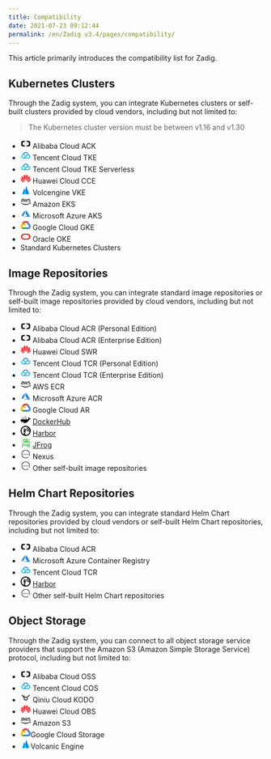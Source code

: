 ```yaml
---
title: Compatibility
date: 2021-07-23 09:12:44
permalink: /en/Zadig v3.4/pages/compatibility/
---
```


This article primarily introduces the compatibility list for Zadig.

## Kubernetes Clusters

Through the Zadig system, you can integrate Kubernetes clusters or self-built clusters provided by cloud vendors, including but not limited to:

> The Kubernetes cluster version must be between v1.16 and v1.30

- <img style="width:20px; height:20px" src="../../_images/ali.svg"></img> Alibaba Cloud ACK
- <img style="width:20px; height:20px" src="../../_images/tencent.svg"></img> Tencent Cloud TKE
- <img style="width:20px; height:20px" src="../../_images/tencent.svg"></img> Tencent Cloud TKE Serverless
- <img style="width:20px; height:20px" src="../../_images/huawei.svg"></img> Huawei Cloud CCE
- <img style="width:20px; height:20px" src="../../_images/volcengine.svg"></img> Volcengine VKE
- <img style="width:20px; height:20px" src="../../_images/aws.svg"></img> Amazon EKS
- <img style="width:20px; height:20px" src="../../_images/azure.svg"></img> Microsoft Azure AKS
- <img style="width:20px; height:20px" src="../../_images/google.svg"></img> Google Cloud GKE
- <img style="width:20px; height:20px" src="../../_images/oracle.svg"></img> Oracle OKE
- Standard Kubernetes Clusters

## Image Repositories
Through the Zadig system, you can integrate standard image repositories or self-built image repositories provided by cloud vendors, including but not limited to:
- <img style="width:20px; height:20px" src="../../_images/ali.svg"> </img>Alibaba Cloud ACR (Personal Edition)
- <img style="width:20px; height:20px" src="../../_images/ali.svg"> </img>Alibaba Cloud ACR (Enterprise Edition)
- <img style="width:20px; height:20px" src="../../_images/huawei.svg"> </img>Huawei Cloud SWR
- <img style="width:20px; height:20px" src="../../_images/tencent.svg"> </img>Tencent Cloud TCR (Personal Edition)
- <img style="width:20px; height:20px" src="../../_images/tencent.svg"> </img>Tencent Cloud TCR (Enterprise Edition)
- <img style="width:20px; height:20px" src="../../_images/aws.svg"> </img>AWS ECR
- <img style="width:20px; height:20px" src="../../_images/azure.svg"> </img>Microsoft Azure ACR
- <img style="width:20px; height:20px" src="../../_images/google.svg"> </img>Google Cloud AR
- <img style="width:20px; height:20px" src="../../_images/dockerhub.svg"> </img>[DockerHub](https://hub.docker.com/)
- <img style="width:20px; height:20px" src="../../_images/harbor.svg"> [Harbor](https://goharbor.io/)
- <img style="width:20px; height:20px" src="../../_images/jfrog.svg"> [JFrog](https://jfrog.com/)
- <img style="width:20px; height:20px" src="../../_images/others.svg"> Nexus
- <img style="width:20px; height:20px" src="../../_images/others.svg"> Other self-built image repositories

## Helm Chart Repositories
Through the Zadig system, you can integrate standard Helm Chart repositories provided by cloud vendors or self-built Helm Chart repositories, including but not limited to:
- <img style="width:20px; height:20px" src="../../_images/ali.svg"> </img>Alibaba Cloud ACR
- <img style="width:20px; height:20px" src="../../_images/azure.svg"> </img>Microsoft Azure Container Registry
- <img style="width:20px; height:20px" src="../../_images/tencent.svg"> </img>Tencent Cloud TCR
- <img style="width:20px; height:20px" src="../../_images/harbor.svg"> [Harbor](https://goharbor.io/)
- <img style="width:20px; height:20px" src="../../_images/others.svg"> Other self-built Helm Chart repositories

## Object Storage
Through the Zadig system, you can connect to all object storage service providers that support the Amazon S3 (Amazon Simple Storage Service) protocol, including but not limited to:

- <img style="width:20px; height:20px" src="../../_images/ali.svg"> Alibaba Cloud OSS
- <img style="width:20px; height:20px" src="../../_images/tencent.svg"> Tencent Cloud COS
- <img style="width:20px; height:20px" src="../../_images/qiniu.svg"> Qiniu Cloud KODO
- <img style="width:20px; height:20px" src="../../_images/huawei.svg"> </img>Huawei Cloud OBS
- <img style="width:20px; height:20px" src="../../_images/aws.svg"></img> Amazon S3
- <img style="width:20px; height:20px" src="../../_images/google.svg"></img>Google Cloud Storage
- <img style="width:20px; height:20px" src="../../_images/volcengine.svg"></img>Volcanic Engine